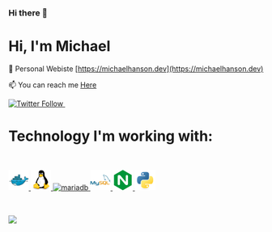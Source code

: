 ### Hi there 👋

<!--
**mikedhanson/mikedhanson** is a ✨ _special_ ✨ repository because its `README.md` (this file) appears on your GitHub profile.
-->

<h1 align="left">Hi, I'm Michael </h1>

📝 Personal Webiste [https://michaelhanson.dev](https://michaelhanson.dev)

📫 You can reach me [Here](https://michaelhanson.dev/contact)

<p align="left">
	<a href="https://twitter.com/mikehanson1458" rel="noopener">
		<img alt="Twitter Follow" src="https://img.shields.io/twitter/follow/mikehanson1458?color=1DA1F2&label=@mikehanson1458&logo=twitter&style=for-the-badge">
	</a> 
    <a href="https://michaelhanson.dev" rel="noopener">
		<img class="alignnone" title="MichaelHanson.dev!" src="https://img.shields.io/badge/MichaelHanson.dev-informational.svg?style=for-the-badge&labelColor=black&color=efeeee" alt=""/>
	</a>
</p>
<h1 align="Left">Technology I'm working with:</h1>
<br>
	<p align="left">
		<a href="https://www.docker.com/" target="_blank">
			<img src="https://raw.githubusercontent.com/devicons/devicon/c5378d6c2510ffa0b3e4475af95618a8048d6cf1/icons/docker/docker-original.svg" 
			alt="docker" width="40" height="40"/>
		</a>
		<a href="https://www.linux.org/" target="_blank">
			<img src="https://raw.githubusercontent.com/devicons/devicon/c5378d6c2510ffa0b3e4475af95618a8048d6cf1/icons/linux/linux-original.svg" alt="linux" width="40" height="40"/>
		</a>
		<a href="https://mariadb.org/" target="_blank">
			<img src="https://www.vectorlogo.zone/logos/mariadb/mariadb-icon.svg" alt="mariadb" width="40" height="40"/>
		</a>
		<a href="https://www.mysql.com/" target="_blank">
			<img src="https://raw.githubusercontent.com/devicons/devicon/c5378d6c2510ffa0b3e4475af95618a8048d6cf1/icons/mysql/mysql-original-wordmark.svg" alt="mysql" width="40" height="40"/>
		</a>
		<a href="https://www.nginx.com" target="_blank">
			<img src="https://raw.githubusercontent.com/devicons/devicon/c5378d6c2510ffa0b3e4475af95618a8048d6cf1/icons/nginx/nginx-original.svg" alt="nginx" width="40" height="40"/>
		</a>
		<a href="https://www.python.org" target="_blank">
			<img src="https://raw.githubusercontent.com/devicons/devicon/c5378d6c2510ffa0b3e4475af95618a8048d6cf1/icons/python/python-original.svg" alt="python" width="40" height="40"/>
		</a>
    </p>
<br>
<p>
    <img align="center" src="https://github-readme-stats.vercel.app/api?username=mikedhanson&show_icons=true&theme=radical"
</p>
